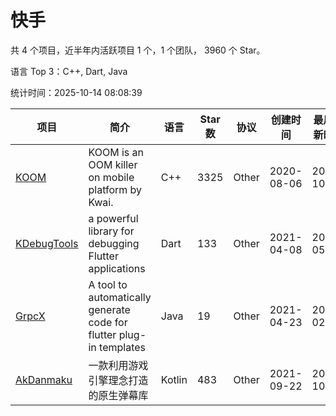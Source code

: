 # 快手

共 4 个项目，近半年内活跃项目 1 个，1 个团队， 3960 个 Star。

语言 Top 3：C++, Dart, Java

统计时间：2025-10-14 08:08:39

| 项目 | 简介 | 语言 | Star 数 | 协议 | 创建时间 | 最后更新时间 | 最后提交时间 |
| --- | --- | --- | --- | --- | --- | --- | --- |
| [KOOM](https://github.com/KwaiAppTeam/KOOM) | KOOM is an OOM killer on mobile platform by Kwai. | C++ | 3325 | Other | 2020-08-06 | 2025-10-11 | 2025-05-21 |
| [KDebugTools](https://github.com/KwaiAppTeam/KDebugTools) | a powerful library for debugging Flutter applications | Dart | 133 | Other | 2021-04-08 | 2025-05-20 | 2021-04-18 |
| [GrpcX](https://github.com/KwaiAppTeam/GrpcX) | A tool to automatically generate code for flutter plug-in templates | Java | 19 | Other | 2021-04-23 | 2024-02-19 | 2021-04-23 |
| [AkDanmaku](https://github.com/KwaiAppTeam/AkDanmaku) | 一款利用游戏引擎理念打造的原生弹幕库 | Kotlin | 483 | Other | 2021-09-22 | 2025-10-02 | 2021-12-30 |

